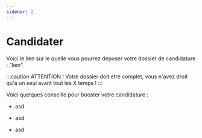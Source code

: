 ```yaml
---
sidebar: 2
---
```

# Candidater

Voici le lien sur le quelle vous pourrez deposer votre dossier de candidature : "lien"

:::caution ATTENTION !
Votre dossier doit etre complet, vous n'avez droit qu'a un seul avant tout les X temps !
:::

Voici quelques conseille pour booster votre candidature :

- asd

- asd

- asd